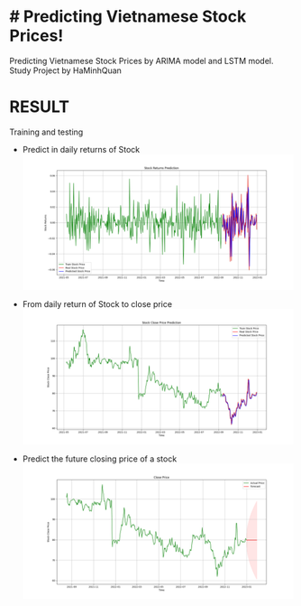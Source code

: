 # # Predicting Vietnamese Stock Prices!

Predicting Vietnamese Stock Prices by ARIMA model and LSTM model.
Study Project by HaMinhQuan

# RESULT

Training and testing
- Predict in daily returns of Stock
![Handlebars templates](static/img/arima_model_returns.png)

- From daily return of Stock to close price
![Handlebars templates](static/img/arima_model_close.png)

- Predict the future closing price of a stock
![Handlebars templates](static/img/arima_model_future.png)
